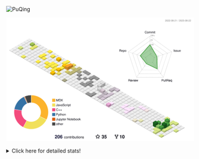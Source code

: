 ![PuQing](https://user-images.githubusercontent.com/27223114/171565019-9a56fae6-b08b-421f-99db-7e830da42371.png)

![](./profile-3d-contrib/profile-season-animate.svg)

<details>
<summary>Click here for detailed stats!</summary>

<!--START_SECTION:waka-->
![Lines of code](https://img.shields.io/badge/From%20Hello%20World%20I%27ve%20Written-774.7%20thousand%20lines%20of%20code-blue)

**🐱 My GitHub Data** 

> 📦 254.4 kB Used in GitHub's Storage 
 > 
> 🏆 148 Contributions in the Year 2023
 > 
> 🚫 Not Opted to Hire
 > 
> 📜 30 Public Repositories 
 > 
> 🔑 27 Private Repositories 
 > 
**I'm an Early 🐤** 

```text
🌞 Morning                349 commits         ███░░░░░░░░░░░░░░░░░░░░░░   13.28 % 
🌆 Daytime                1266 commits        ████████████░░░░░░░░░░░░░   48.17 % 
🌃 Evening                251 commits         ██░░░░░░░░░░░░░░░░░░░░░░░   09.55 % 
🌙 Night                  762 commits         ███████░░░░░░░░░░░░░░░░░░   29.00 % 
```


📊 **This Week I Spent My Time On** 

```text
💬 Programming Languages: 
Markdown                 1 hr 50 mins        █████████████░░░░░░░░░░░░   53.27 % 
JavaScript               36 mins             ████░░░░░░░░░░░░░░░░░░░░░   17.75 % 
Python                   30 mins             ████░░░░░░░░░░░░░░░░░░░░░   14.72 % 
ActionScript 3           21 mins             ███░░░░░░░░░░░░░░░░░░░░░░   10.28 % 
GDScript                 6 mins              █░░░░░░░░░░░░░░░░░░░░░░░░   03.17 % 

🔥 Editors: 
Obsidian                 1 hr 50 mins        █████████████░░░░░░░░░░░░   53.27 % 
VS Code                  1 hr 36 mins        ████████████░░░░░░░░░░░░░   46.73 % 

💻 Operating System: 
Windows                  2 hrs 56 mins       █████████████████████░░░░   85.28 % 
WSL                      30 mins             ████░░░░░░░░░░░░░░░░░░░░░   14.72 % 
```


<!--END_SECTION:waka-->
</details>
